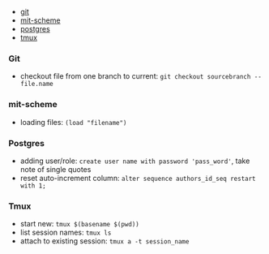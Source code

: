 * [git](#git)
* [mit-scheme](#mit-scheme)
* [postgres](#postgres)
* [tmux](#tmux)

### <a name="git"></a>Git
- checkout file from one branch to current: ```git checkout sourcebranch -- file.name```

### <a name="mit-scheme"></a>mit-scheme
- loading files: ```(load "filename")```


### <a name="postgres"></a>Postgres

- adding user/role: ```create user name with password 'pass_word'```, take note of single quotes
- reset auto-increment column:  ```alter sequence authors_id_seq restart with 1;```

### <a name="tmux"></a>Tmux
- start new: ```tmux $(basename $(pwd))```
- list session names: ```tmux ls```
- attach to existing session: ```tmux a -t session_name```
